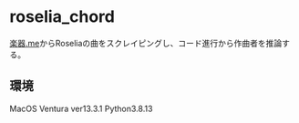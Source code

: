 # roselia_chord

[楽器.me](https://gakufu.gakki.me/)からRoseliaの曲をスクレイピングし、コード進行から作曲者を推論する。

## 環境
MacOS Ventura ver13.3.1
Python3.8.13
